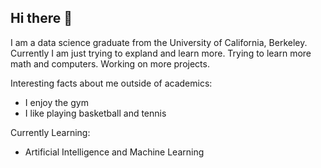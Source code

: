 ## Hi there 👋

I am a data science graduate from the University of California, Berkeley. Currently I am just trying to expland and learn more. Trying to learn more math and computers. Working on more projects.

Interesting facts about me outside of academics:
- I enjoy the gym
- I like playing basketball and tennis

Currently Learning:
- Artificial Intelligence and Machine Learning
  

<!--
**stevenyucodes/stevenyucodes** is a ✨ _special_ ✨ repository because its `README.md` (this file) appears on your GitHub profile.

Here are some ideas to get you started:

- 🔭 I’m currently working on machine learning
- 🌱 I’m currently learning ...
- 👯 I’m looking to collaborate on ...
- 🤔 I’m looking for help with ...
- 💬 Ask me about ...
- 📫 How to reach me: ...
- 😄 Pronouns: ...
- ⚡ Fun fact: ...
-->
